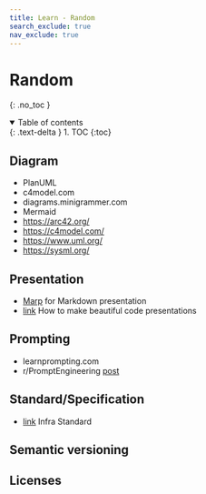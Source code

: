 ```yaml
---
title: Learn - Random
search_exclude: true
nav_exclude: true
---
```


<!-- prettier-ignore-start -->
# Random
{: .no_toc }

<details open markdown="block">
  <summary>
    Table of contents
  </summary>
  {: .text-delta }
1. TOC
{:toc}
</details>

<!-- prettier-ignore-end -->

## Diagram

-   PlanUML
-   c4model.com
-   diagrams.minigrammer.com
-   Mermaid
-   https://arc42.org/
-   https://c4model.com/
-   https://www.uml.org/
-   https://sysml.org/

## Presentation

-   [Marp](https://marp.app/) for Markdown presentation
-   [link](https://www.youtube.com/watch?v=Vh3y1ela-_s) How to make beautiful code presentations

## Prompting

-   learnprompting.com
-   r/PromptEngineering [post](https://www.reddit.com/r/PromptEngineering/comments/18hhvi3/resources_that_dramatically_improved_my_prompting/0)

## Standard/Specification

-   [link](https://infra.spec.whatwg.org/) Infra Standard

## Semantic versioning

## Licenses
